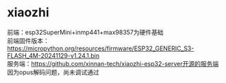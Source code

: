 # xiaozhi
前端：esp32SuperMini+inmp441+max98357为硬件基础  
前端固件版本：https://micropython.org/resources/firmware/ESP32_GENERIC_S3-FLASH_4M-20241129-v1.24.1.bin  
服务端：https://github.com/xinnan-tech/xiaozhi-esp32-server开源的服务端  
因为opus解码问题，尚未调试通过

